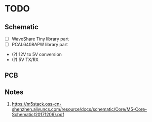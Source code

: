 # TODO

## Schematic
- [ ] WaveShare Tiny library part
- [ ] PCAL6408APW library part
- (?) 12V to 5V conversion
- (?) 5V TX/RX

## PCB

## Notes

1. https://m5stack.oss-cn-shenzhen.aliyuncs.com/resource/docs/schematic/Core/M5-Core-Schematic(20171206).pdf
